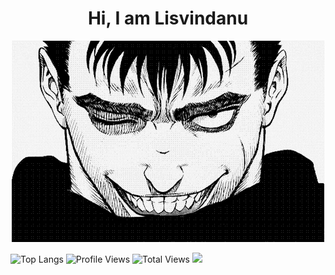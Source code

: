 <H1 align="center"> Hi, I am Lisvindanu </H1>
<p align="center">
  <img src="https://github.com/Lisvindanu/Lisvindanu/blob/main/guts.gif" /> 
</p>

![Top Langs](https://github-readme-stats.vercel.app/api/top-langs/?username=Lisvindanu&layout=compact&theme=dark&hide_border=true)
![Profile Views](https://komarev.com/ghpvc/?username=Lisvindanu&color=blue)
![Total Views](https://img.shields.io/github/watchers/Lisvindanu/Lisvindanu?style=social)
![](https://komarev.com/ghpvc/?username=Lisvindanu)
